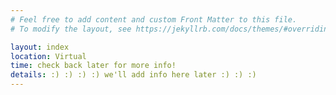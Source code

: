 ```yaml
---
# Feel free to add content and custom Front Matter to this file.
# To modify the layout, see https://jekyllrb.com/docs/themes/#overriding-theme-defaults

layout: index
location: Virtual
time: check back later for more info!
details: :) :) :) :) we'll add info here later :) :) :)
---
```

